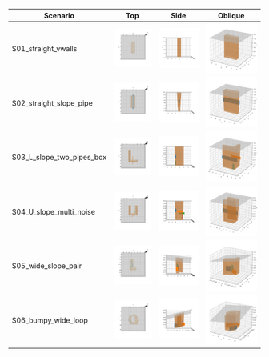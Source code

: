 | Scenario | Top | Side | Oblique |
| --- | --- | --- | --- |
| S01_straight_vwalls | ![S01_straight_vwalls top](../packages/trenchfoot/scenarios/S01_straight_vwalls/preview_top.png) | ![S01_straight_vwalls side](../packages/trenchfoot/scenarios/S01_straight_vwalls/preview_side.png) | ![S01_straight_vwalls oblique](../packages/trenchfoot/scenarios/S01_straight_vwalls/preview_oblique.png) |
| S02_straight_slope_pipe | ![S02_straight_slope_pipe top](../packages/trenchfoot/scenarios/S02_straight_slope_pipe/preview_top.png) | ![S02_straight_slope_pipe side](../packages/trenchfoot/scenarios/S02_straight_slope_pipe/preview_side.png) | ![S02_straight_slope_pipe oblique](../packages/trenchfoot/scenarios/S02_straight_slope_pipe/preview_oblique.png) |
| S03_L_slope_two_pipes_box | ![S03_L_slope_two_pipes_box top](../packages/trenchfoot/scenarios/S03_L_slope_two_pipes_box/preview_top.png) | ![S03_L_slope_two_pipes_box side](../packages/trenchfoot/scenarios/S03_L_slope_two_pipes_box/preview_side.png) | ![S03_L_slope_two_pipes_box oblique](../packages/trenchfoot/scenarios/S03_L_slope_two_pipes_box/preview_oblique.png) |
| S04_U_slope_multi_noise | ![S04_U_slope_multi_noise top](../packages/trenchfoot/scenarios/S04_U_slope_multi_noise/preview_top.png) | ![S04_U_slope_multi_noise side](../packages/trenchfoot/scenarios/S04_U_slope_multi_noise/preview_side.png) | ![S04_U_slope_multi_noise oblique](../packages/trenchfoot/scenarios/S04_U_slope_multi_noise/preview_oblique.png) |
| S05_wide_slope_pair | ![S05_wide_slope_pair top](../packages/trenchfoot/scenarios/S05_wide_slope_pair/preview_top.png) | ![S05_wide_slope_pair side](../packages/trenchfoot/scenarios/S05_wide_slope_pair/preview_side.png) | ![S05_wide_slope_pair oblique](../packages/trenchfoot/scenarios/S05_wide_slope_pair/preview_oblique.png) |
| S06_bumpy_wide_loop | ![S06_bumpy_wide_loop top](../packages/trenchfoot/scenarios/S06_bumpy_wide_loop/preview_top.png) | ![S06_bumpy_wide_loop side](../packages/trenchfoot/scenarios/S06_bumpy_wide_loop/preview_side.png) | ![S06_bumpy_wide_loop oblique](../packages/trenchfoot/scenarios/S06_bumpy_wide_loop/preview_oblique.png) |
